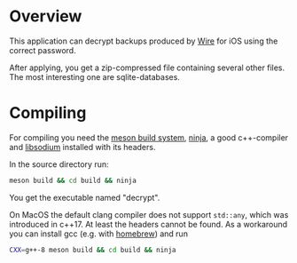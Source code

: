 # Overview

This application can decrypt backups produced by [Wire](https://wire.com/) for iOS using the correct password.

After applying, you get a zip-compressed file containing several other files. The most interesting one are sqlite-databases.

# Compiling

For compiling you need the [meson build system](https://mesonbuild.com/), [ninja](https://ninja-build.org/), a good c++-compiler and [libsodium](https://download.libsodium.org/doc/) installed with its headers.

In the source directory run:

```bash
meson build && cd build && ninja
```

You get the executable named "decrypt".

On MacOS the default clang compiler does not support `std::any`, which was introduced in c++17. At least the headers cannot be found. As a workaround you can install gcc (e.g. with [homebrew](https://brew.sh/)) and run

```bash
CXX=g++-8 meson build && cd build && ninja
```